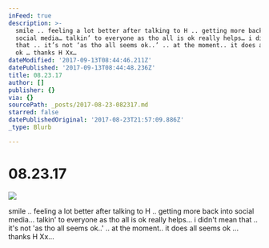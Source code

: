 ```yaml
---
inFeed: true
description: >-
  smile .. feeling a lot better after talking to H .. getting more back into
  social media… talkin’ to everyone as tho all is ok really helps… i didn’t mean
  that .. it’s not ‘as tho all seems ok..’ .. at the moment.. it does all seems
  ok … thanks H Xx…
dateModified: '2017-09-13T08:44:46.211Z'
datePublished: '2017-09-13T08:44:48.236Z'
title: 08.23.17
author: []
publisher: {}
via: {}
sourcePath: _posts/2017-08-23-082317.md
starred: false
datePublishedOriginal: '2017-08-23T21:57:09.886Z'
_type: Blurb

---
```

# 08.23.17
![](https://the-grid-user-content.s3-us-west-2.amazonaws.com/d65d86e9-c213-4597-8599-03a52256792f.jpg)

smile .. feeling a lot better after talking to H .. getting more back into social media... talkin' to everyone as tho all is ok really helps... i didn't mean that .. it's not 'as tho all seems ok..' .. at the moment.. it does all seems ok ... thanks H Xx...